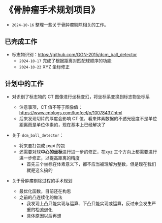 # 《骨肿瘤手术规划项目》

- `2024-10-16` 整理一些关于骨肿瘤剔除相关的工作。

## 已完成工作

- 标志物识别：https://github.com/GGN-2015/dcm_ball_detector
  - `2024-10-17` 完成了根据距离对匹配球顺序的功能
  - `2024-10-22` XYZ 坐标修正

## 计划中的工作

- 对识别了标志物的 CT 图像进行坐标变幻，将坐标系变换到标志物坐标系
  - 注意事项，CT 值不等于图像值：https://www.cnblogs.com/luofeel/p/10078437.html
  - 后来发现切片的厚度会影响 CT 值，看来体素数据的不透光密度不是单位距离而是单位体素的，现在基本上已经解决了
- 关于 `dcm_ball_detector`：
  - 将来要打包成 pypi 的包
  - 还需要对球**中心的坐标**进行进一步的修正，在xyz 三个方向上都需要进行进一步修正，以提高距离的精度
    - 首先三个坐标在体素意义下，都不应当被理解为整数，但是现在我们就是这么搞的

- 关于骨肿瘤剔除过程的手术规划
  - 最优化函数，目前还在构思
  - 之前的凸连续化的做法
    - 我发现上凸只能实现与运算、下凸只能实现或运算，反过来会发生严重的松弛退化
    - 具体原因以后再想

